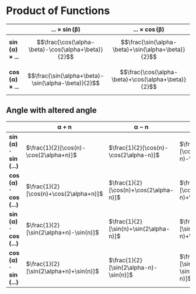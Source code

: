 # Product of Functions

| | $\boldsymbol{...\times\sin(\beta)}$| $\boldsymbol{...\times\cos(\beta)}$ |
|--|--|--|
| $\boldsymbol{\sin(\alpha) \times ...}$ | $$\frac{\cos(\alpha-\beta)-\cos(\alpha+\beta)}{2}$$ | $$\frac{\sin(\alpha-\beta)+\sin(\alpha+\beta)}{2}$$ |
| $\boldsymbol{\cos(\alpha) \times ...}$ | $$\frac{\sin(\alpha+\beta)-\sin(\alpha-\beta)}{2}$$ | $$\frac{\cos(\alpha-\beta)+\cos(\alpha+\beta)}{2}$$ |

## Angle with altered angle

| | $\boldsymbol{\alpha+n}$ | $\boldsymbol{\alpha-n}$ | $\boldsymbol{n-\alpha}$ |
|--|--|--|--|
| $\boldsymbol{\sin(\alpha)\cdot\sin(...)}$ | $\frac{1}{2}[\cos(n)-\cos(2\alpha+n)]$ | $\frac{1}{2}[\cos(n)-\cos(2\alpha-n)]$ | $\frac{1}{2}[\cos(2\alpha-n)-\cos(n)]$ |
| $\boldsymbol{\cos(\alpha)\cdot\cos(...)}$ | $\frac{1}{2}[\cos(n)+\cos(2\alpha+n)]$ | $\frac{1}{2}[\cos(n)+\cos(2\alpha-n)]$ | $\frac{1}{2}[\cos(2\alpha-n)+\cos(n)]$ |
| $\boldsymbol{\sin(\alpha)\cdot\cos(...)}$ | $\frac{1}{2}[\sin(2\alpha+n)-\sin(n)]$ | $\frac{1}{2}[\sin(n)+\sin(2\alpha-n)]$ | $\frac{1}{2}[\sin(2\alpha-n)+\sin(n)]$ |
| $\boldsymbol{\cos(\alpha)\cdot\sin(...)}$ | $\frac{1}{2}[\sin(2\alpha+n)+\sin(n)]$ | $\frac{1}{2}[\sin(2\alpha-n)-\sin(n)]$ | $\frac{1}{2}[\sin(n)-\sin(2\alpha-n)]$ |
